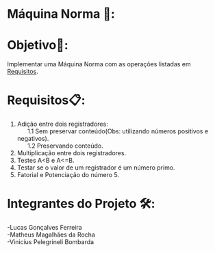 # Máquina Norma 🎰: 

# Objetivo🎯:
Implementar uma Máquina Norma com as operações listadas em [Requisitos](#requisitos).

# Requisitos📋:
1. Adição entre dois registradores: \
&nbsp;&nbsp;&nbsp;&nbsp;&nbsp;&nbsp;1.1 Sem preservar conteúdo(Obs: utilizando números positivos e negativos). \
&nbsp;&nbsp;&nbsp;&nbsp;&nbsp;&nbsp;1.2 Preservando conteúdo.
2. Multiplicação entre dois registradores.
3. Testes A<B e A<=B.
4. Testar se o valor de um registrador é um número primo.
5. Fatorial e Potenciação do número 5.

# Integrantes do Projeto 🛠️:
-Lucas Gonçalves Ferreira \
-Matheus Magalhães da Rocha \
-Vinicíus Pelegrineli Bombarda
